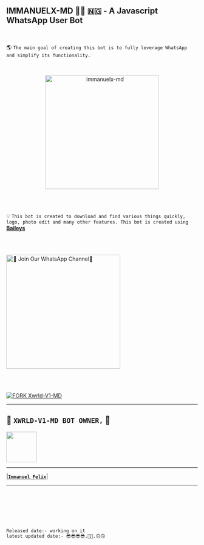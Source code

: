 <br>

## IMMANUELX-MD 👨‍💻 🇳🇬 - A Javascript WhatsApp User Bot

<br>

🌎 `The main goal of creating this bot is to fully leverage WhatsApp and simplify its functionality.`

<br>
 
  <p align="center">  
  <a href="https://i.ibb.co/wrmwprT/Xwrld.jpg">
    <img alt="immanuelx-md" height="300" src="https://i.ibb.co/wrmwprT/Xwrld.jpg">
    
  
  </a>
</p>  


<br>
<br>

💡 `This bot is created to download and find various things quickly, logo, photo edit and many other features. This bot is created using` **[Baileys](https://github.com/WhiskeySockets/Baileys)**


<br>
<br>

<a href="https://whatsapp.com/channel/0029VaioNMmADTOAj0T6Yw2s"><img src="https://img.shields.io/badge/%F0%9F%8E%89%20Join%20Our%20WhatsApp%20Channel-black" alt="📎 Join Our WhatsApp Channel🥺" width="300"></a>

<br>


<br>

[![FORK Xwrld-V1-MD](https://img.shields.io/badge/FORK%20-XWRLD-V1-MD-white)](https://github.com/immanuel999-felix/comingsoon/fork)


---

## 🙂 **`XWRLD-V1-MD BOT OWNER,`** 🥲


   <a href="https://github.com/immanuel999-felix/"><img src="https://i.ibb.co/wrmwprT/Xwrld.jpg" width=80 height=80></a>   

---

|**[`Immanuel Felix`](https://github.com/Immanuel999-felix)**|

---

<br>
<br>
<br>
<br>
<br>

`Released date:- working on it`
<br>
`latest updated date:- 😎😎😎😎.🥲🥲.🙃🙃`
